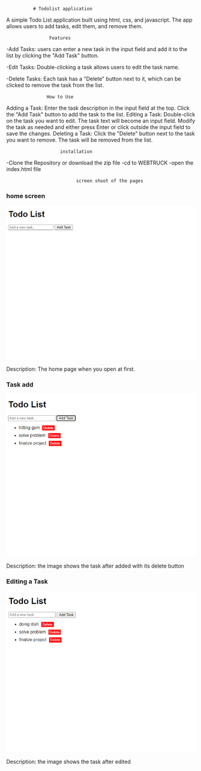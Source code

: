 
              # Todolist application

A simple Todo List application built using html, css, and javascript. The app allows users to add tasks, edit them, and remove them.

                    Features

-Add Tasks: users can enter a new task in the input field and add it to the list by clicking the "Add Task" button.

-Edit Tasks: Double-clicking a task allows users to edit the task name.

-Delete Tasks: Each task has a "Delete" button next to it, which can be clicked to remove the task from the list.

                   How to Use

Adding a Task:
Enter the task description in the input field at the top.
Click the "Add Task" button to add the task to the list.
Editing a Task:
Double-click on the task you want to edit. The task text will become an input field.
Modify the task as needed and either press Enter or click outside the input field to save the changes.
Deleting a Task:
Click the "Delete" button next to the task you want to remove. The task will be removed from the list.

                        installation

-Clone the Repository or download the zip file
-cd to WEBTRUCK
-open the index.html file

                              screen shoot of the pages
                              

### home screen

![Main Screen](images/homepage.png)

Description: The home page when you open at first.

### Task add

![Task with Delete Button](images/addtask.png)

Description: the image shows the task after added with its delete button

### Editing a Task

![Editing a Task](images/edittask.png)

Description: the image shows  the task after edited



